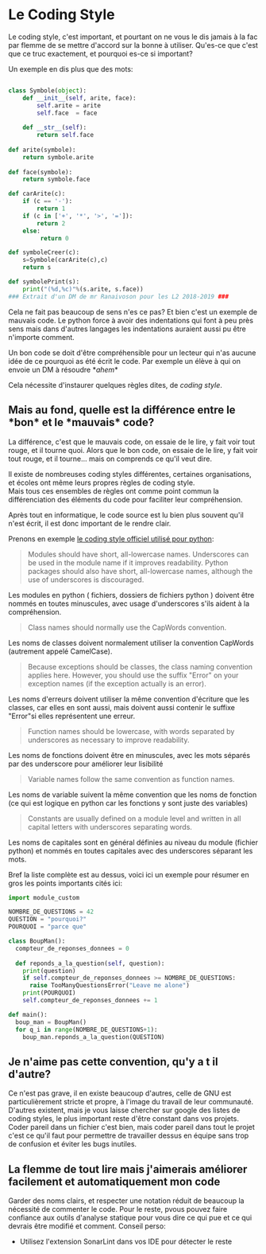 # Le Coding Style

Le coding style, c'est important, et pourtant on ne vous le dis jamais à la fac par flemme de se mettre d'accord sur la bonne à utiliser. 
Qu'es-ce que c'est que ce truc exactement, et pourquoi es-ce si important?

Un exemple en dis plus que des mots:

```python

class Symbole(object): 
    def __init__(self, arite, face): 
        self.arite = arite 
        self.face  = face
    
    def __str__(self):
        return self.face
    
def arite(symbole):   
    return symbole.arite
    
def face(symbole):        
    return symbole.face

def carArite(c):
    if (c == '-'):
        return 1
    if (c in ['+', '*', '>', '=']):
        return 2
    else:
         return 0

def symboleCreer(c):
    s=Symbole(carArite(c),c)
    return s

def symbolePrint(s):
    print("(%d,%c)"%(s.arite, s.face))
### Extrait d'un DM de mr Ranaivoson pour les L2 2018-2019 ###
```

Cela ne fait pas beaucoup de sens n'es ce pas? Et bien c'est un exemple de mauvais code.
Le python force à avoir des indentations qui font à peu près sens mais dans d'autres langages les indentations auraient aussi pu être n'importe comment.

Un bon code se doit d'être compréhensible pour un lecteur qui n'as aucune idée de ce pourquoi as été écrit le code. 
Par exemple un élève à qui on envoie un DM à résoudre \**ahem*\*

Cela nécessite d'instaurer quelques règles dites, de *coding style*.

## Mais au fond, quelle est la différence entre le \*bon\* et le \*mauvais\* code?

La différence, c'est que le mauvais code, on essaie de le lire, y fait voir tout rouge, et il tourne quoi.
Alors que le bon code, on essaie de le lire, y fait voir tout rouge, et il tourne... mais on comprends ce qu'il veut dire.

Il existe de nombreuses coding styles différentes, certaines organisations, et écoles ont même leurs propres règles de coding style.   
Mais tous ces ensembles de règles ont comme point commun la différenciation des éléments du code pour faciliter leur compréhension.

Après tout en informatique, le code source est lu bien plus souvent qu'il n'est écrit, il est donc important de le rendre clair.

Prenons en exemple [le coding style officiel utilisé pour python](https://www.python.org/dev/peps/pep-0008/):

> Modules should have short, all-lowercase names. Underscores can be used in the module name if it improves readability. Python packages should also have short, all-lowercase names, although the use of underscores is discouraged.

Les modules en python ( fichiers, dossiers de fichiers python ) doivent être nommés en toutes minuscules, avec usage d'underscores s'ils aident à la compréhension.

> Class names should normally use the CapWords convention.

Les noms de classes doivent normalement utiliser la convention CapWords (autrement appelé CamelCase).

> Because exceptions should be classes, the class naming convention applies here. However, you should use the suffix "Error" on your exception names (if the exception actually is an error). 

Les noms d'erreurs doivent utiliser la même convention d'écriture que les classes, car elles en sont aussi, mais doivent aussi contenir le suffixe "Error"si elles représentent une erreur.

> Function names should be lowercase, with words separated by underscores as necessary to improve readability.

Les noms de fonctions doivent être en minuscules, avec les mots séparés par des underscore pour améliorer leur lisibilité

> Variable names follow the same convention as function names.

Les noms de variable suivent la même convention que les noms de fonction (ce qui est logique en python car les fonctions y sont juste des variables)

> Constants are usually defined on a module level and written in all capital letters with underscores separating words.

Les noms de capitales sont en général définies au niveau du module (fichier python) et nommés en toutes capitales avec des underscores séparant les mots.


Bref la liste complète est au dessus, voici ici un exemple pour résumer en gros les points importants cités ici:
 
```python
import module_custom

NOMBRE_DE_QUESTIONS = 42
QUESTION = "pourquoi?"
POURQUOI = "parce que"

class BoupMan():
  compteur_de_reponses_donnees = 0
  
  def reponds_a_la_question(self, question):
    print(question)
    if self.compteur_de_reponses_donnees >= NOMBRE_DE_QUESTIONS:
      raise TooManyQuestionsError("Leave me alone")
    print(POURQUOI)
    self.compteur_de_reponses_donnees += 1

def main():
  boup_man = BoupMan()
  for q_i in range(NOMBRE_DE_QUESTIONS+1):
    boup_man.reponds_a_la_question(QUESTION)
```

## Je n'aime pas cette convention, qu'y a t il d'autre?

Ce n'est pas grave, il en existe beaucoup d'autres, celle de GNU est particulièrement stricte et propre, à l'image du travail de leur communauté.
D'autres existent, mais je vous laisse chercher sur google des listes de coding styles, le plus important reste d'être constant dans vos projets.
Coder pareil dans un fichier c'est bien, mais coder pareil dans tout le projet c'est ce qu'il faut pour permettre de travailler dessus en équipe sans trop de confusion et éviter les bugs inutiles.

## La flemme de tout lire mais j'aimerais améliorer facilement et automatiquement mon code

Garder des noms clairs, et respecter une notation réduit de beaucoup la nécessité de commenter le code. 
Pour le reste, pvous pouvez faire confiance aux outils d'analyse statique pour vous dire ce qui pue et ce qui devrais être modifié et comment. Conseil perso:

 - Utilisez l'extension SonarLint dans vos IDE pour détecter le reste

